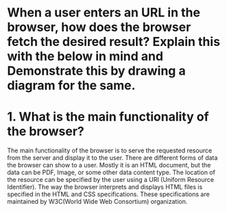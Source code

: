 # When a user enters an URL in the browser, how does the browser fetch the desired result? Explain this with the below in mind and Demonstrate this by drawing a diagram for the same.

# 1. What is the main functionality of the browser?
The main functionality of the browser is to serve the requested resource from the server and display it to the user. There are different forms of data the browser can show to a user. Mostly it is an HTML document, but the data can be PDF, Image, or some other data content type. 
The location of the resource can be specified by the user using a URI (Uniform Resource Identifier).
The way the browser interprets and displays HTML files is specified in the HTML and CSS specifications. These specifications are maintained by W3C(World Wide Web Consortium) organization.
